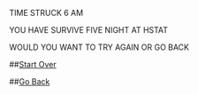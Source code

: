 TIME STRUCK 6 AM

YOU HAVE SURVIVE FIVE NIGHT AT HSTAT

WOULD YOU WANT TO TRY AGAIN OR GO BACK

##[Start Over](Hstat/12PM.md)

##[Go Back](README.md)
